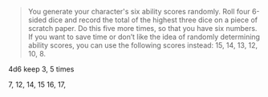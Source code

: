 > You generate your character's six ability scores
randomly. Roll four 6-sided dice and record the total of
the highest three dice on a piece of scratch paper. Do
this five more times, so that you have six numbers. If
you want to save time or don’t like the idea of randomly
determining ability scores, you can use the following
scores instead: 15, 14, 13, 12, 10, 8.

4d6 keep 3, 5 times

7, 12, 14, 15 16, 17,
